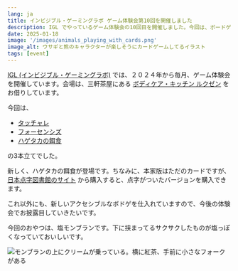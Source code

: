 ```yaml
---
lang: ja
title: インビジブル・ゲーミングラボ ゲーム体験会第10回を開催しました
description: IGL でやっているゲーム体験会の10回目を開催しました。今回は、ボードゲーム会でした。
date: 2025-01-18
image: '/images/animals_playing_with_cards.png'
image_alt: ウサギと熊のキャラクターが楽しそうにカードゲームしてるイラスト
tags: [event]
---
```


[IGL (インビジブル・ゲーミングラボ)](https://x.com/IGL_official_AC) では、２０２４年から毎月、ゲーム体験会を開催しています。会場は、三軒茶屋にある [ボディケア・キッチン ルクゼン](https://luxen.jp/) をお借りしています。

今回は、

- [タッチャレ](https://ideapot.thebase.in/items/82918967)
- [フォーセンシズ](https://sugorokuya.jp/p/four-senses)
- [ハゲタカの餌食](https://www.mobius-games.co.jp/mobiusgames/Hagetaka.html)

の3本立てでした。

新しく、ハゲタカの餌食が登場です。ちなみに、本家版はただのカードですが、 [日本点字図書館のサイト](https://yougu.nittento.or.jp/product2013_124.html) から購入すると、点字がついたバージョンを購入できます。

これ以外にも、新しいアクセシブルなボドゲを仕入れていますので、今後の体験会でお披露目していきたいです。

今回のおやつは、塩モンブランです。下に挟まってるサクサクしたものが塩っぽくなっていておいしいです。

![モンブランの上にクリームが乗っている。横に紅茶、手前に小さなフォークがある]({{site.baseurl}}/images/mont_blanc.jpg#wide)
